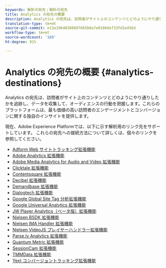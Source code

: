 ```yaml
---
keywords: 解析の宛先；解析の宛先
title: Analytics の宛先の概要
description: Analytics の宛先は、訪問者がサイト上のコンテンツとどのようにやり通りしたかを追跡し、データを収集して、オーディエンスの行動を把握します。これらのプラットフォームは、最も価値の高い訪問者のエンゲージメントとコンバージョンに関する独自のインサイトを提供します。
translation-type: tm+mt
source-git-commit: e13a19640208697665b0a7e0106def33fd1e456d
workflow-type: tm+mt
source-wordcount: '169'
ht-degree: 91%

---
```



# Analytics の宛先の概要 {#analytics-destinations}

Analytics の宛先は、訪問者がサイト上のコンテンツとどのようにやり通りしたかを追跡し、データを収集して、オーディエンスの行動を把握します。これらのプラットフォームは、最も価値の高い訪問者のエンゲージメントとコンバージョンに関する独自のインサイトを提供します。

現在、Adobe Experience Platformでは、以下に示す解析用のリンク先をサポートしています。 これらの宛先への接続方法について詳しくは、個々のリンクを参照してください。

- [Adform Web サイトトラッキング拡張機能](./adform.md)
- [Adobe Analytics 拡張機能](./adobe-analytics.md)
- [Adobe Media Analytics for Audio and Video 拡張機能](./adobe-video-analytics.md)
- [Clicktale 拡張機能](./clicktale.md)
- [Contentsquare 拡張機能](./contentsquare.md)
- [Decibel 拡張機能](./decibel.md)
- [Demandbase 拡張機能](./demandbase.md)
- [Dialogtech 拡張機能](./dialogtech.md)
- [Google Global Site Tag 分析拡張機能](./gtag-analytics.md)
- [Google Universal Analytics 拡張機能](./google-universal-analytics.md)
- [JW Player Analytics（ベータ版）拡張機能](./jw-player-analytics.md)
- [Nielsen BSDK 拡張機能](./nielsen-bsdk.md)
- [Nielsen IMA Handler 拡張機能](./nielsen-ima.md)
- [Nielsen VideoJS プレイヤーハンドラー拡張機能](./nielsen-videojs.md)
- [Parse.ly Analytics 拡張機能](./parsely.md)
- [Quantum Metric 拡張機能](./quantum-metric.md)
- [SessionCam 拡張機能](./sessioncam.md)
- [TMMData 拡張機能](./tmmdata.md)
- [Yext コンバージョントラッキング拡張機能](./yext.md)
